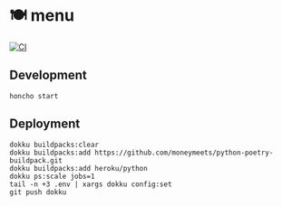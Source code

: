 # 🍽️ menu

[![CI](https://github.com/luizribeiro/menu/actions/workflows/ci.yaml/badge.svg)](https://github.com/luizribeiro/menu/actions/workflows/ci.yaml)

## Development

```
honcho start
```

## Deployment

```
dokku buildpacks:clear
dokku buildpacks:add https://github.com/moneymeets/python-poetry-buildpack.git
dokku buildpacks:add heroku/python
dokku ps:scale jobs=1
tail -n +3 .env | xargs dokku config:set
git push dokku
```
